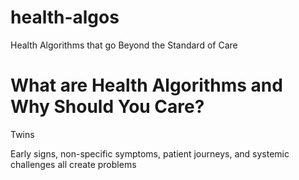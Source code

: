 # health-algos
Health Algorithms that go Beyond the Standard of Care

# What are Health Algorithms and Why Should You Care?



Twins

Early signs, non-specific symptoms, patient journeys, and systemic challenges all create problems
